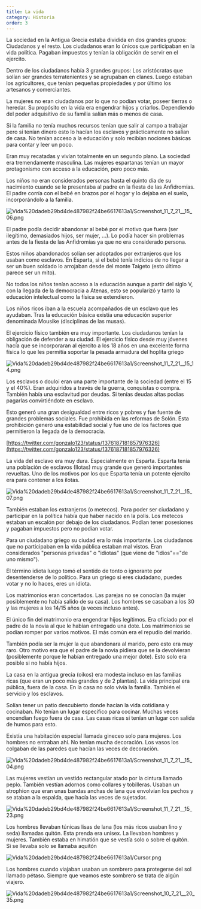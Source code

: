 ```yaml
---
title: La vida
category: Historia
order: 3
---
```


La sociedad en la Antigua Grecia estaba dividida en dos grandes grupos: Ciudadanos y el resto. Los ciudadanos eran lo únicos que participaban en la vida política. Pagaban impuestos y tenían la obligación de servir en el ejercito.

Dentro de los ciudadanos había 3 grandes grupos: Los aristócratas que solían ser grandes terratenientes y se agrupaban en clanes. Luego estaban los agricultores, que tenían pequeñas propiedades y por último los artesanos y comerciantes.

La mujeres no eran ciudadanos por lo que no podían votar, poseer tierras o heredar. Su propósito en la vida era engendrar hijos y criarlos. Dependiendo del poder adquisitivo de su familia salían más o menos de casa.

Si la familia no tenía muchos recursos tenían que salir al campo a trabajar pero si tenían dinero esto lo hacían los esclavos y prácticamente no salían de casa. No tenían acceso a la educación y solo recibían nociones básicas para contar y leer un poco.

Eran muy recatadas y vivían totalmente en un segundo plano. La sociedad era tremendamente masculina. Las mujeres espartanas tenían un mayor protagonismo con acceso a la educación, pero poco más.

Los niños no eran considerados personas hasta el quinto día de su nacimiento cuando se le presentaba al padre en la fiesta de las Anfidromías. El padre corría con el bebé en brazos por el hogar y lo dejaba en el suelo, incorporándolo a la familia.

![Vida%20dadeb29bd4de487982f24be6617613a1/Screenshot_11_7_21__15_06.png](Vida%20dadeb29bd4de487982f24be6617613a1/Screenshot_11_7_21__15_06.png)

El padre podía decidir abandonar al bebé por el motivo que fuera (ser ilegítimo, demasiados hijos, ser mujer, ...). Lo podía hacer sin problemas antes de la fiesta de las Anfidromías ya que no era considerado persona.

Estos niños abandonados solían ser adoptados por extranjeros que los usaban como esclavos. En Esparta, si el bebé tenía indicios de no llegar a ser un buen soldado lo arrojaban desde del monte Taigeto (esto último parece ser un mito).

No todos los niños tenían acceso a la educación aunque a partir del siglo V, con la llegada de la democracia a Atenas, esto se popularizó y tanto la educación intelectual como la física se extendieron. 

Los niños ricos iban a la escuela acompañados de un esclavo que les ayudaban. Tras la educación básica existía una educación superior denominada Mousike (disciplinas de las musas). 

El ejercicio físico también era muy importante. Los ciudadanos tenían la obligación de defender a su ciudad. El ejercicio físico desde muy jóvenes hacía que se incorporaran al ejercito a los 18 años en una excelente forma física lo que les permitía soportar la pesada armadura del hoplita griego

![Vida%20dadeb29bd4de487982f24be6617613a1/Screenshot_11_7_21__15_14.png](Vida%20dadeb29bd4de487982f24be6617613a1/Screenshot_11_7_21__15_14.png)

Los esclavos o douloi eran una parte importante de la sociedad (entre el 15 y el 40%). Eran adquiridos a través de la guerra, conquistas o compra. También había una esclavitud por deudas. Si tenías deudas altas podías pagarlas convirtiéndote en esclavo.

Esto generó una gran desigualdad entre ricos y pobres y fue fuente de grandes problemas sociales. Fue prohibida en las reformas de Solón. Esta prohibición generó una estabilidad social y fue uno de los factores que permitieron la llegada de la democracia.

[https://twitter.com/gonzalo123/status/1376187181857976326](https://twitter.com/gonzalo123/status/1376187181857976326)

La vida del esclavo era muy dura. Especialmente en Esparta. Esparta tenía una población de esclavos (Ilotas) muy grande que generó importantes revueltas. Uno de los motivos por los que Esparta tenía un potente ejercito era para contener a los ilotas.

![Vida%20dadeb29bd4de487982f24be6617613a1/Screenshot_11_7_21__15_07.png](Vida%20dadeb29bd4de487982f24be6617613a1/Screenshot_11_7_21__15_07.png)

También estaban los extranjeros (o metecos). Para poder ser ciudadano y participar en la política había que haber nacido en la polis. Los metecos estaban un escalón por debajo de los ciudadanos. Podían tener posesiones y pagaban impuestos pero no podían votar.

Para un ciudadano griego su ciudad era lo más importante. Los ciudadanos que no participaban en la vida pública estaban mal vistos. Eran considerados "personas privadas" o "idiotas" (que viene de "idios"=="de uno mismo").

El término idiota luego tomó el sentido de tonto o ignorante por desentenderse de lo político. Para un griego si eres ciudadano, puedes votar y no lo haces, eres un idiota.

Los matrimonios eran concertados. Las parejas no se conocían (la mujer posiblemente no había salido de su casa). Los hombres se casaban a los 30 y las mujeres a los 14/15 años (a veces incluso antes).

El único fin del matrimonio era engendrar hijos legítimos. Era oficiado por el padre de la novia al que le habían entregado una dote. Los matrimonios se podían romper por varios motivos. El más común era el repudio del marido.

También podía ser la mujer la que abandonara al marido, pero esto era muy raro. Otro motivo era que el padre de la novia pidiera que se la devolvieran (posiblemente porque le habían entregado una mejor dote). Esto solo era posible si no había hijos.

La casa en la antigua grecia (oikos) era modesta incluso en las familias ricas (que eran un poco más grandes y de 2 plantas). La vida principal era pública, fuera de la casa. En la casa no solo vivía la familia. También el servicio y los esclavos.

Solían tener un patio descubierto donde hacían la vida cotidiana y cocinaban. No tenían un lugar específico para cocinar. Muchas veces encendían fuego fuera de casa. Las casas ricas si tenían un lugar con salida de humos para esto.

Existía una habitación especial llamada gineceo solo para mujeres. Los hombres no entraban ahí. No tenían mucha decoración. Los vasos los colgaban de las paredes que hacían las veces de decoración.

![Vida%20dadeb29bd4de487982f24be6617613a1/Screenshot_11_7_21__15_04.png](Vida%20dadeb29bd4de487982f24be6617613a1/Screenshot_11_7_21__15_04.png)

Las mujeres vestían un vestido rectangular atado por la cintura llamado peplo. También vestían adornos como collares y tobilleras. Usaban un strophion que eran unas bandas anchas de lana que envolvían los pechos y se ataban a la espalda, que hacía las veces de sujetador.

![Vida%20dadeb29bd4de487982f24be6617613a1/Screenshot_11_7_21__15_23.png](Vida%20dadeb29bd4de487982f24be6617613a1/Screenshot_11_7_21__15_23.png)

Los hombres llevaban túnicas lisas de lana (los más ricos usaban lino y seda) llamadas quitón. Esta prenda era unisex. La llevaban hombres y mujeres. También estaba en himatión que se vestía solo o sobre el quitón. Si se llevaba solo se llamaba aquitón

![Vida%20dadeb29bd4de487982f24be6617613a1/Cursor.png](Vida%20dadeb29bd4de487982f24be6617613a1/Cursor.png)

Los hombres cuando viajaban usaban un sombrero  para protegerse del sol llamado pétaso. Siempre que veamos este sombrero se trata de algún viajero.

![Vida%20dadeb29bd4de487982f24be6617613a1/Screenshot_10_7_21__20_35.png](Vida%20dadeb29bd4de487982f24be6617613a1/Screenshot_10_7_21__20_35.png)